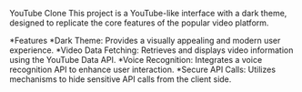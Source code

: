 YouTube Clone
This project is a YouTube-like interface with a dark theme, designed to replicate the core features of the popular video platform.

*Features
*Dark Theme: Provides a visually appealing and modern user experience.
*Video Data Fetching: Retrieves and displays video information using the YouTube Data API.
*Voice Recognition: Integrates a voice recognition API to enhance user interaction.
*Secure API Calls: Utilizes mechanisms to hide sensitive API calls from the client side.